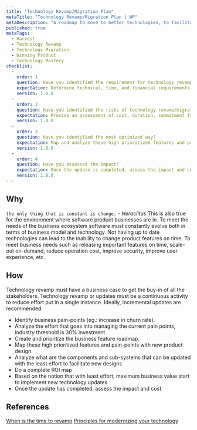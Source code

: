 ```yaml
---
title: "Technology Revamp/Migration Plan"
metaTitle: "Technology Revamp/Migration Plan | WP"
metaDescription: "A roadmap to move to better technologies, to facilitate a rapid response process, while boosting security, availability, performance, and agility."
published: true
metaTags:
  - Harvest
  - Technology Revamp
  - Technology Migration
  - Winning Product
  - Technology Mastery
checklist:
  -
    order: 1
    question: Have you identified the requirement for technology revamp/migration? 
    expectation: Determine technical, time, and financial requirements.
    version: 1.0.0
  -
    order: 2
    question: Have you identified the risks of technology revamp/migration? 
    expectation: Provide an assessment of cost, duration, commitment from stakeholders, privacy-related risks.
    version: 1.0.0
  -
    order: 3
    question: Have you identified the most optimized way? 
    expectation: Map and analyze these high prioritized features and pain-points with new product design.
    version: 1.0.0
  -
    order: 4
    question: Have you assessed the impact? 
    expectation: Once the update is completed, assess the impact and cost.
    version: 1.0.0
---
```


## Why

`the only thing that is constant is change.` - _Heraclitus_
This is also true for the environment where software product businesses are in. To meet the needs of the business ecosystem software must constantly evolve both in terms of business model and technology. Not having up to date technologies can lead to the inability to change product features on time. To meet business needs such as releasing important features on time, scale-out on-demand, reduce operation cost, improve security, improve user experience, etc.

## How

Technology revamp must have a business case to get the buy-in of all the stakeholders. Technology revamp or updates must be a continuous activity to reduce effort put in a single instance. Ideally, incremental updates are recommended.

- Identify business pain-points (eg.: increase in churn rate).
- Analyze the effort that goes into managing the current pain points, industry threshold is 30% investment.
- Create and prioritize the business feature roadmap.
- Map these high prioritized features and pain-points with new product design.
- Analyze what are the components and sub-systems that can be updated with the least effort to facilitate new designs
- Do a complete ROI map
- Based on the notion that with least effort, maximum business value start to implement new technology updates
- Once the update has completed, assess the impact and cost.


## References

[When is the time to revamp](https://www.forbes.com/sites/forbestechcouncil/2018/08/14/when-is-the-right-time-to-revamp-important-software/#27abbaa15d85)
[Principles for modernizing your technology](https://www.strategy-business.com/article/10-Principles-for-Modernizing-Your-Companys-Technology?gko=6ff05)
